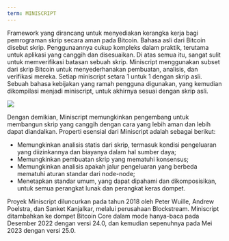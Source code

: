 ```yaml
---
term: MINISCRIPT
---
```


Framework yang dirancang untuk menyediakan kerangka kerja bagi pemrograman skrip secara aman pada Bitcoin. Bahasa asli dari Bitcoin disebut skrip. Penggunaannya cukup kompleks dalam praktik, terutama untuk aplikasi yang canggih dan disesuaikan. Di atas semua itu, sangat sulit untuk memverifikasi batasan sebuah skrip. Miniscript menggunakan subset dari skrip Bitcoin untuk menyederhanakan pembuatan, analisis, dan verifikasi mereka. Setiap miniscript setara 1 untuk 1 dengan skrip asli. Sebuah bahasa kebijakan yang ramah pengguna digunakan, yang kemudian dikompilasi menjadi miniscript, untuk akhirnya sesuai dengan skrip asli.

![](../../dictionnaire/assets/30.png)

Dengan demikian, Miniscript memungkinkan pengembang untuk membangun skrip yang canggih dengan cara yang lebih aman dan lebih dapat diandalkan. Properti esensial dari Miniscript adalah sebagai berikut:
* Memungkinkan analisis statis dari skrip, termasuk kondisi pengeluaran yang diizinkannya dan biayanya dalam hal sumber daya;
* Memungkinkan pembuatan skrip yang mematuhi konsensus;
* Memungkinkan analisis apakah jalur pengeluaran yang berbeda mematuhi aturan standar dari node-node;
* Menetapkan standar umum, yang dapat dipahami dan dikomposisikan, untuk semua perangkat lunak dan perangkat keras dompet.

Proyek Miniscript diluncurkan pada tahun 2018 oleh Peter Wuille, Andrew Poelstra, dan Sanket Kanjalkar, melalui perusahaan Blockstream. Miniscript ditambahkan ke dompet Bitcoin Core dalam mode hanya-baca pada Desember 2022 dengan versi 24.0, dan kemudian sepenuhnya pada Mei 2023 dengan versi 25.0.